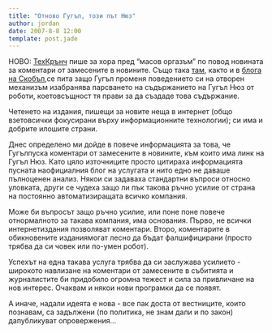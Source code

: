 ```yaml
---
title: "Отново Гугъл, този път Нюз"
author: jordan
date: 2007-8-8 12:00
template: post.jade
---
```


НОВО:
[ТехКрънч](http://www.techcrunch.com/2007/08/08/google-news-announces-limited-comments-everyone-needs-to-calm-down/ "TechCrunch")
пише за хора пред “масов оргазъм” по повод новината за коментари от
замесените в новините. Също така
[там](http://www.techcrunch.com/2007/08/08/google-news-hypocrisy-walled-off-content/),
както и в [блога на
Скобъл](http://scobleizer.com/2007/08/08/why-google-is-walling-off-its-news-garden/ "Robert Scoble"),се
пита защо Гугъл променя поведението си на отворен механизъм изабранява
парсването на съдържанието на Гугъл Нюз от роботи, коетовсъщност тя
прави за да създаде това съдържание.

Четенето на издания, пишещи за новите неща в интернет (общо взетовсички
фокусирани върху информационните технологии); си има и добрите илошите
страни.

Днес определено ми дойде в повече информацията за това, че Гугълпуска
коментари от замесените в новините, към които има линк на Гугъл Нюз. Като
цяло източниците просто цитираха информацията пусната наофициалния блог
на услугата и нито едно не даваше пълноценен анализ. Някои си задаваха
стандартни въпроси относно уловката, други се чудеха защо ли пък такова
ръчно усилие от страна на постоянно автоматизиращата всичко компания.

Може би въпросът защо ръчно усилие, или поне поне повече отнормалното за
такава компания, има основания. Първо, не всички интернетиздания
позволяват коментари. Второ, коментарите в обикновените изданиямогат
лесно да бъдат фалшифицирани (просто трябва да си човек или по-умен
робот).

Успехът на една такава услуга трябва да си заслужава усилието - широкото
навлизане на коментари от замесените в събитията и журналистите би
придобило огромна тежест и сила за привличане на нов интерес. Очаквам и
някои нови програмки да се появят.

А иначе, надали идеята е нова - все пак доста от вестниците,
които познавам, са задължени (по политика, не знам дали и по закон)
дапубликуват опровержения…

